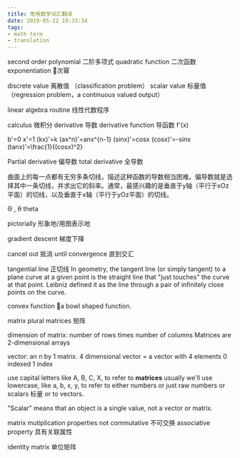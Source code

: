```yaml
---
title: 常用数学词汇翻译
date: 2019-05-22 19:33:34
tags:
- math term
- translation
---
```


second order polynomial  二阶多项式
quadratic function 二次函数
exponentiation 次幂

discrete value 离散值 （classification problem）
scalar value  标量值（regression problem，a continuous valued output）

linear algebra routine 线性代数程序

calculus 微积分
derivative 导数
derivative function 导函数 f'(x) 

b'=0
x'=1
(kx)'=k
(ax^n)'=anx^{n-1}
(sinx)'=cosx
(cosx)'=-sinx
(tanx)'=\frac{1}{(cosx)^2}

Partial derivative 偏导数 
total derivative 全导数

曲面上的每一点都有无穷多条切线，描述这种函数的导数相当困难。偏导数就是选择其中一条切线，并求出它的斜率。通常，最感兴趣的是垂直于y轴（平行于xOz平面）的切线，以及垂直于x轴（平行于yOz平面）的切线。



Θ , θ theta

pictorially 形象地/用图表示地

gradient descent 梯度下降

cancel out 抵消
until convergence 直到交汇


tangential line  正切线 In geometry, the tangent line (or simply tangent) to a plane curve at a given point is the straight line that "just touches" the curve at that point. Leibniz defined it as the line through a pair of infinitely close points on the curve.

convex function a bowl shaped function.

matrix plural matrices 矩阵

dimension of matrix: number of rows times number of columns
Matrices are 2-dimensional arrays

vector: an n by 1 matrix. 4 dimensional vector = a vector with 4 elements
0 indexed 1 index

use capital letters like A, B, C, X, to refer to **matrices**
usually we'll use lowercase, like a, b, x, y, to refer to either numbers or just raw numbers or scalars 标量 or to vectors.

"Scalar" means that an object is a single value, not a vector or matrix.


matrix mutiplication properties
not commutative 不可交换
associative property 具有关联属性

identity matrix 单位矩阵
